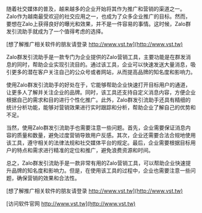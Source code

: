 随着社交媒体的普及，越来越多的企业开始将其作为推广和营销的渠道之一。Zalo作为越南最受欢迎的社交应用之一，也成为了众多企业推广的目标。然而，要想在Zalo上获得良好的曝光和效果，并不是一件容易的事情。这时候，Zalo群发引流助手就成为了一个值得考虑的选择。

[想了解推广相关软件的朋友请登录 http://www.vst.tw](http://www.vst.tw)

Zalo群发引流助手是一款专门为企业提供的Zalo营销工具，主要功能是在群发消息的同时，帮助企业实现引流目的。通过该工具，企业可以快速发送大量消息，吸引更多的潜在客户关注自己的公众号或者网站，从而提高品牌的知名度和影响力。

使用Zalo群发引流助手的好处在于，它能够帮助企业快速打开目标用户的通道，让更多人了解并关注企业的品牌。同时，该工具还支持自定义消息内容，方便企业根据自己的需求和目的进行个性化推广。此外，Zalo群发引流助手还具有精细的统计分析功能，能够对营销效果进行实时跟踪和分析，帮助企业了解自己的优势和不足。

当然，使用Zalo群发引流助手也需要注意一些问题。首先，企业需要保证消息内容的质量和数量，避免过度营销导致用户反感。其次，企业还需要合法合规地使用该工具，遵守相关的法律法规和社交媒体平台的规定。最后，企业需要根据目标用户的特点和需求进行精准的定位和推广，避免浪费资源和时间。

总之，Zalo群发引流助手是一款非常有用的Zalo营销工具，可以帮助企业快速提升品牌的知名度和影响力。但是，在使用该工具的过程中，企业也需要注意一些问题，确保营销的效果和合法性。

[想了解推广相关软件的朋友请登录 http://www.vst.tw](http://www.vst.tw)


[访问软件官网 http://www.vst.tw](http://www.vst.tw)
